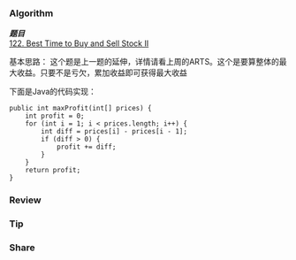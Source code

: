 ### Algorithm

 ***题目***  
[122. Best Time to Buy and Sell Stock II](https://leetcode.com/problems/best-time-to-buy-and-sell-stock-ii/) 

基本思路：
这个题是上一题的延伸，详情请看上周的ARTS。这个是要算整体的最大收益。只要不是亏欠，累加收益即可获得最大收益

下面是Java的代码实现：

```
public int maxProfit(int[] prices) {
    int profit = 0;
    for (int i = 1; i < prices.length; i++) {
        int diff = prices[i] - prices[i - 1];
        if (diff > 0) {
            profit += diff;
        }
    }
    return profit;
}
```

### Review

### Tip

### Share

